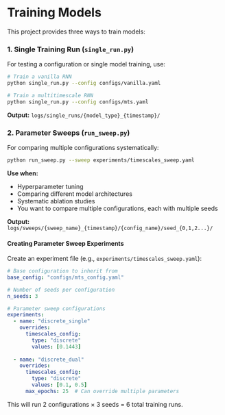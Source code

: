 # Training Models

This project provides three ways to train models:

### 1. Single Training Run (`single_run.py`)

For testing a configuration or single model training, use:

```bash
# Train a vanilla RNN
python single_run.py --config configs/vanilla.yaml

# Train a multitimescale RNN  
python single_run.py --config configs/mts.yaml
```

**Output:** `logs/single_runs/{model_type}_{timestamp}/`


### 2. Parameter Sweeps (`run_sweep.py`)

For comparing multiple configurations systematically:

```bash
python run_sweep.py --sweep experiments/timescales_sweep.yaml
```

**Use when:**
- Hyperparameter tuning
- Comparing different model architectures
- Systematic ablation studies
- You want to compare multiple configurations, each with multiple seeds

**Output:** `logs/sweeps/{sweep_name}_{timestamp}/{config_name}/seed_{0,1,2...}/`

#### Creating Parameter Sweep Experiments

Create an experiment file (e.g., `experiments/timescales_sweep.yaml`):

```yaml
# Base configuration to inherit from
base_config: "configs/mts_config.yaml"

# Number of seeds per configuration
n_seeds: 3

# Parameter sweep configurations
experiments:
  - name: "discrete_single"
    overrides:
      timescales_config:
        type: "discrete"
        values: [0.1443]
  
  - name: "discrete_dual" 
    overrides:
      timescales_config:
        type: "discrete"
        values: [0.1, 0.5]
      max_epochs: 25  # Can override multiple parameters
```

This will run 2 configurations × 3 seeds = 6 total training runs.